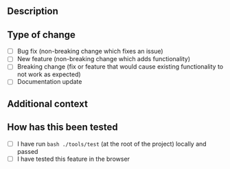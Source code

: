 ## Description

<!--
Please include a summary of the change and which issue is fixed. Please also include relevant motivation and context. List any dependencies that are required for this change.
-->

## Type of change

<!--
Please select the desired item checkbox and change it to "[x]", then delete options that are not relevant.
-->
- [ ] Bug fix (non-breaking change which fixes an issue)
- [ ] New feature (non-breaking change which adds functionality)
- [ ] Breaking change (fix or feature that would cause existing functionality to not work as expected)
- [ ] Documentation update

## Additional context

<!-- e.g. Fixes #(issue) -->

## How has this been tested

<!--
Please describe the tests that you ran to verify your changes. Provide instructions so we can reproduce. Please also list any relevant details for your test configuration
-->

- [ ] I have run `bash ./tools/test` (at the root of the project) locally and passed
- [ ] I have tested this feature in the browser
